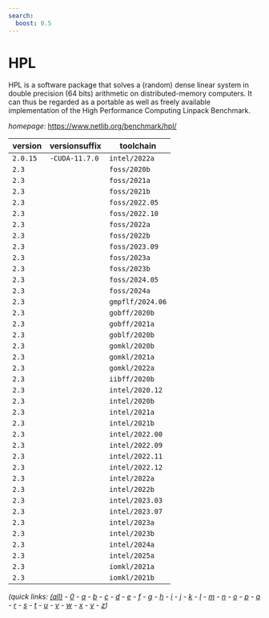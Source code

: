 ```yaml
---
search:
  boost: 0.5
---
```

# HPL

HPL is a software package that solves a (random) dense linear system in double precision (64 bits)  arithmetic on distributed-memory computers. It can thus be regarded as a portable as well as freely available  implementation of the High Performance Computing Linpack Benchmark.

*homepage*: <https://www.netlib.org/benchmark/hpl/>

version | versionsuffix | toolchain
--------|---------------|----------
``2.0.15`` | ``-CUDA-11.7.0`` | ``intel/2022a``
``2.3`` |  | ``foss/2020b``
``2.3`` |  | ``foss/2021a``
``2.3`` |  | ``foss/2021b``
``2.3`` |  | ``foss/2022.05``
``2.3`` |  | ``foss/2022.10``
``2.3`` |  | ``foss/2022a``
``2.3`` |  | ``foss/2022b``
``2.3`` |  | ``foss/2023.09``
``2.3`` |  | ``foss/2023a``
``2.3`` |  | ``foss/2023b``
``2.3`` |  | ``foss/2024.05``
``2.3`` |  | ``foss/2024a``
``2.3`` |  | ``gmpflf/2024.06``
``2.3`` |  | ``gobff/2020b``
``2.3`` |  | ``gobff/2021a``
``2.3`` |  | ``goblf/2020b``
``2.3`` |  | ``gomkl/2020b``
``2.3`` |  | ``gomkl/2021a``
``2.3`` |  | ``gomkl/2022a``
``2.3`` |  | ``iibff/2020b``
``2.3`` |  | ``intel/2020.12``
``2.3`` |  | ``intel/2020b``
``2.3`` |  | ``intel/2021a``
``2.3`` |  | ``intel/2021b``
``2.3`` |  | ``intel/2022.00``
``2.3`` |  | ``intel/2022.09``
``2.3`` |  | ``intel/2022.11``
``2.3`` |  | ``intel/2022.12``
``2.3`` |  | ``intel/2022a``
``2.3`` |  | ``intel/2022b``
``2.3`` |  | ``intel/2023.03``
``2.3`` |  | ``intel/2023.07``
``2.3`` |  | ``intel/2023a``
``2.3`` |  | ``intel/2023b``
``2.3`` |  | ``intel/2024a``
``2.3`` |  | ``intel/2025a``
``2.3`` |  | ``iomkl/2021a``
``2.3`` |  | ``iomkl/2021b``


*(quick links: [(all)](../index.md) - [0](../0/index.md) - [a](../a/index.md) - [b](../b/index.md) - [c](../c/index.md) - [d](../d/index.md) - [e](../e/index.md) - [f](../f/index.md) - [g](../g/index.md) - [h](../h/index.md) - [i](../i/index.md) - [j](../j/index.md) - [k](../k/index.md) - [l](../l/index.md) - [m](../m/index.md) - [n](../n/index.md) - [o](../o/index.md) - [p](../p/index.md) - [q](../q/index.md) - [r](../r/index.md) - [s](../s/index.md) - [t](../t/index.md) - [u](../u/index.md) - [v](../v/index.md) - [w](../w/index.md) - [x](../x/index.md) - [y](../y/index.md) - [z](../z/index.md))*

